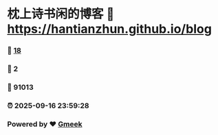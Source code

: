 # 枕上诗书闲的博客 :link: https://hantianzhun.github.io/blog 
### :page_facing_up: [18](https://hantianzhun.github.io/blog/tag.html) 
### :speech_balloon: 2 
### :hibiscus: 91013 
### :alarm_clock: 2025-09-16 23:59:28 
### Powered by :heart: [Gmeek](https://github.com/Meekdai/Gmeek)
